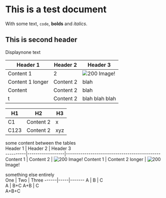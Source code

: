 # This is a test document

With some text, `code`, **bolds** and _italics_.

## This is second header

Displaynone text

Header 1         | Header 2  | Header 3                                     
-----------------|-----------|----------------------------------------------
Content 1        | 2         | ![200](http://lorempixel.com/200/200) Image! 
Content 1 longer | Content 2 | blah                                         
Content          | Content 2 | blah                                         
t                | Content 2 | blah blah blah                               

H1   | H2        | H3  
-----|-----------|-----
C1   | Content 2 | x   
C123 | Content 2 | xyz 

some content between the tables  
Header 1  | Header 2         | Header 3                                     
----------|------------------|----------------------------------------------
Content 1 | Content 2        | ![200](http://lorempixel.com/200/200) Image! 
Content 1 | Content 2 longer | ![200](http://lorempixel.com/200/200) Image! 

something else entirely  
One   | Two | Three 
------|-----|-------
A     | B   | C     
A     | B+C 
A+B   | C   
A+B+C 


